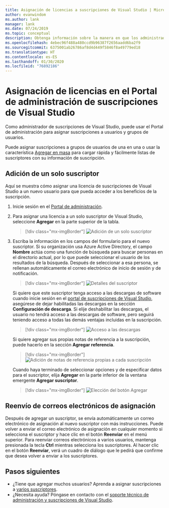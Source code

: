 ```yaml
---
title: Asignación de licencias a suscripciones de Visual Studio | Microsoft Docs
author: evanwindom
ms.author: lank
manager: lank
ms.date: 07/24/2019
ms.topic: conceptual
description: Obtenga información sobre la manera en que los administradores pueden asignar licencias a los suscriptores.
ms.openlocfilehash: 4ebec96f488a480ccd9b96387f2656aadd6ba2f9
ms.sourcegitcommit: 6375001ab26786af8d4d449f5846f8a49779ed18
ms.translationtype: HT
ms.contentlocale: es-ES
ms.lasthandoff: 01/30/2020
ms.locfileid: "76892186"
---
```

# <a name="assign-licenses-in-the-visual-studio-subscriptions-administration-portal"></a>Asignación de licencias en el Portal de administración de suscripciones de Visual Studio
Como administrador de suscripciones de Visual Studio, puede usar el Portal de administración para asignar suscripciones a usuarios y grupos de usuarios.

Puede asignar suscripciones a grupos de usuarios de una en una o usar la característica [Agregar en masa](assign-license-bulk.md) para cargar rápida y fácilmente listas de suscriptores con su información de suscripción.

## <a name="add-a-single-subscriber"></a>Adición de un solo suscriptor
Aquí se muestra cómo asignar una licencia de suscripciones de Visual Studio a un nuevo usuario para que pueda acceder a los beneficios de la suscripción.

1. Inicie sesión en el [Portal de administración](https://manage.visualstudio.com).
2. Para asignar una licencia a un solo suscriptor de Visual Studio, seleccione **Agregar** en la parte superior de la tabla.
   > [!div class="mx-imgBorder"]
   > ![Adición de un solo suscriptor](media/add-single-subscriber.png)
3. Escriba la información en los campos del formulario para el nuevo suscriptor. Si su organización usa Azure Active Directory, el campo **Nombre** actúa como una función de búsqueda para buscar personas en el directorio actual, por lo que puede seleccionar el usuario de los resultados de la búsqueda. Después de seleccionar a esa persona, se rellenan automáticamente el correo electrónico de inicio de sesión y de notificación.
   > [!div class="mx-imgBorder"]
   > ![Detalles del suscriptor](_img/assign-license-add/subscriber-details.png)

    Si quiere que este suscriptor tenga acceso a las descargas de software cuando inicie sesión en el [portal de suscripciones de Visual Studio](https://my.visualstudio.com?wt.mc_id=o~msft~docs), asegúrese de dejar habilitadas las descargas en la sección **Configuración de descarga**. Si elije deshabilitar las descargas, el usuario no tendrá acceso a las descargas de software, pero seguirá teniendo acceso a todas las demás ventajas incluidas en la suscripción.
   > [!div class="mx-imgBorder"]
   > ![Acceso a las descargas](media/access-to-downloads.png)

    Si quiere agregar sus propias notas de referencia a la suscripción, puede hacerlo en la sección **Agregar referencia**.
   > [!div class="mx-imgBorder"]
   > ![Adición de notas de referencia propias a cada suscripción](media/add-subscriber-reference-notes.png)

    Cuando haya terminado de seleccionar opciones y de especificar datos para el suscriptor, elija **Agregar** en la parte inferior de la ventana emergente **Agregar suscriptor**.
   > [!div class="mx-imgBorder"]
   > ![Elección del botón Agregar](media/add-button.png)

## <a name="resend-assignment-emails"></a>Reenvío de correos electrónicos de asignación
Después de agregar un suscriptor, se envía automáticamente un correo electrónico de asignación al nuevo suscriptor con más instrucciones. Puede volver a enviar el correo electrónico de asignación en cualquier momento si selecciona el suscriptor y hace clic en el botón **Reenviar** en el menú superior.  Para reenviar correos electrónicos a varios usuarios, mantenga presionada la tecla **Ctrl** mientras selecciona los suscriptores.  Al hacer clic en el botón **Reenviar**, verá un cuadro de diálogo que le pedirá que confirme que desea volver a enviar a los suscriptores.  

## <a name="next-steps"></a>Pasos siguientes
- ¿Tiene que agregar muchos usuarios?  Aprenda a asignar suscripciones a [varios suscriptores](assign-license-bulk.md).
- ¿Necesita ayuda?  Póngase en contacto con el [soporte técnico de administración y suscripciones de Visual Studio](https://visualstudio.microsoft.com/support/support-overview-vs).

